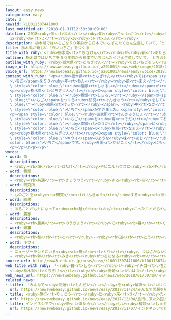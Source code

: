 ```yaml
---
layout: easy_news
categories: easy
cate: 2
newsid: k10011307441000
last_modified_at: '2018-01-31T12:30:00+09:00'
datetime: 2018<ruby>年<rt>ねん</rt></ruby>01<ruby>月<rt>がつ</rt></ruby>31<ruby>日<rt>にち</rt></ruby>
  12<ruby>時<rt>じ</rt></ruby>30<ruby>分<rt>ふん</rt></ruby>
description: 栃木県ではいちごを５０年前から日本でいちばんたくさん生産していて、「とちおとめ」という種類が有名です。
title: 栃木県が新しい「白いいちご」をつくる
title_with_ruby: <ruby>栃木県<rt>とちぎけん</rt></ruby>が<ruby>新<rt>あたら</rt></ruby>しい「<ruby>白<rt>しろ</rt></ruby>いいちご」をつくる
outline: 栃木県ではいちごを５０年前から日本でいちばんたくさん生産していて、「とちおとめ」という種類が有名です。
outline_with_ruby: <ruby>栃木県<rt>とちぎけん</rt></ruby>ではいちごを５０<ruby>年<rt>ねん</rt></ruby><ruby>前<rt>まえ</rt></ruby>から<ruby>日本<rt>にっぽん</rt></ruby>でいちばんたくさん<ruby>生産<rt>せいさん</rt></ruby>していて、「とちおとめ」という<ruby>種類<rt>しゅるい</rt></ruby>が<ruby>有名<rt>ゆうめい</rt></ruby>です。
image_url: https://newswebeasy.github.io/ja201801/news/web/image/2018/01/30/K10011307441_1801300020_1801300421_01_02.jpg
voice_url: https://newswebeasy.github.io/ja201801/news/easy/voice/2018/01/31/k10011307441000.mp3
content_with_ruby: "<p><ruby>栃木県<rt>とちぎけん</rt></ruby>では<span style=\"color: blue;\"\
  >いちご</span>を５０<ruby>年<rt>ねん</rt></ruby><ruby>前<rt>まえ</rt></ruby>から<ruby>日本<rt>にっぽん</rt></ruby>でいちばんたくさん<ruby>生産<rt>せいさん</rt></ruby>していて、「とちおとめ」という<span\
  \ style=\"color: blue;\"><ruby>種類<rt>しゅるい</rt></ruby></span>が<ruby>有名<rt>ゆうめい</rt></ruby>です。</p>\n\
  <p><ruby>栃木県<rt>とちぎけん</rt></ruby>の<span style=\"color: blue;\"><ruby>研究所<rt>けんきゅうじょ</rt></ruby></span>は、６<ruby>年<rt>ねん</rt></ruby><ruby>前<rt>まえ</rt></ruby>から<ruby>新<rt>あたら</rt></ruby>しい<span\
  \ style=\"color: blue;\"><ruby>種類<rt>しゅるい</rt></ruby></span>の<span style=\"color:\
  \ blue;\">いちご</span>をつくる<ruby>研究<rt>けんきゅう</rt></ruby>をしていました。その<span style=\"color:\
  \ blue;\"><ruby>結果<rt>けっか</rt></ruby></span>、<ruby>中<rt>なか</rt></ruby>まで<ruby>白<rt>しろ</rt></ruby>くて<ruby>大<rt>おお</rt></ruby>きな<span\
  \ style=\"color: blue;\">いちご</span>ができました。<span style=\"color: blue;\">いちご</span>の<ruby>重<rt>おも</rt></ruby>さは１つ２０ｇぐらいで、とても<ruby>甘<rt>あま</rt></ruby>くなります。</p>\n\
  <p><span style=\"color: blue;\"><ruby>研究所<rt>けんきゅうじょ</rt></ruby></span>はこの<span\
  \ style=\"color: blue;\">いちご</span>を<ruby>育<rt>そだ</rt></ruby>てる<ruby>試験<rt>しけん</rt></ruby>を<ruby>続<rt>つづ</rt></ruby>けて、２０２０<ruby>年<rt>ねん</rt></ruby>ごろから<span\
  \ style=\"color: blue;\"><ruby>農家<rt>のうか</rt></ruby></span>に<ruby>生産<rt>せいさん</rt></ruby>してもらう<ruby>予定<rt>よてい</rt></ruby>です。<ruby>栃木県<rt>とちぎけん</rt></ruby>は、この<span\
  \ style=\"color: blue;\">いちご</span>の<ruby>名前<rt>なまえ</rt></ruby>をみんなに<ruby>決<rt>き</rt></ruby>めてもらおうと<ruby>考<rt>かんが</rt></ruby>えています。</p>\n\
  <p><ruby>栃木県<rt>とちぎけん</rt></ruby>の<span style=\"color: blue;\"><ruby>知事<rt>ちじ</rt></ruby></span>は「<ruby>今<rt>いま</rt></ruby>までにない<span\
  \ style=\"color: blue;\">キウイ</span>のような<ruby>味<rt>あじ</rt></ruby>の<span style=\"\
  color: blue;\">いちご</span>です。<ruby>外国<rt>がいこく</rt></ruby>にも<ruby>売<rt>う</rt></ruby>りたいと<ruby>思<rt>おも</rt></ruby>っています」と<ruby>話<rt>はな</rt></ruby>しました。</p>\n\
  <p></p>\n<p></p>"
words:
- word: 苺
  descriptions:
  - <ruby><rb>畑</rb><rt>はたけ</rt></ruby>やビニルハウスに<ruby><rb>作</rb><rt>つく</rt></ruby>る<ruby><rb>作物</rb><rt>さくもつ</rt></ruby>。<ruby><rb>春</rb><rt>はる</rt></ruby>に<ruby><rb>白</rb><rt>しろ</rt></ruby>い<ruby><rb>花</rb><rt>はな</rt></ruby>が<ruby><rb>咲</rb><rt>さ</rt></ruby>き、<ruby><rb>実</rb><rt>み</rt></ruby>は<ruby><rb>熟</rb><rt>じゅく</rt></ruby>すと<ruby><rb>赤</rb><rt>あか</rt></ruby>くなって<ruby><rb>食</rb><rt>た</rt></ruby>べられる。ストロベリー。
- word: 種類
  descriptions:
  - <ruby><rb>共通</rb><rt>きょうつう</rt></ruby>する<ruby><rb>形</rb><rt>かたち</rt></ruby>や<ruby><rb>性質</rb><rt>せいしつ</rt></ruby>によって<ruby><rb>分</rb><rt>わ</rt></ruby>けたもの。
- word: 研究所
  descriptions:
  - ものごとを<ruby><rb>研究</rb><rt>けんきゅう</rt></ruby>する<ruby><rb>所</rb><rt>ところ</rt></ruby>。<ruby><rb>研究</rb><rt>けんきゅう</rt></ruby>をする<ruby><rb>施設</rb><rt>しせつ</rt></ruby>。
- word: 結果
  descriptions:
  - あることがもとになって<ruby><rb>起</rb><rt>お</rt></ruby>こったことがらやようす。
- word: 農家
  descriptions:
  - <ruby><rb>農業</rb><rt>のうぎょう</rt></ruby>で<ruby><rb>暮</rb><rt>く</rt></ruby>らしを<ruby><rb>立</rb><rt>た</rt></ruby>てている<ruby><rb>家</rb><rt>いえ</rt></ruby>。また、その<ruby><rb>建物</rb><rt>たてもの</rt></ruby>。
- word: 知事
  descriptions:
  - <ruby><rb>都</rb><rt>と</rt></ruby>・<ruby><rb>道</rb><rt>どう</rt></ruby>・<ruby><rb>府</rb><rt>ふ</rt></ruby>・<ruby><rb>県</rb><rt>けん</rt></ruby>などの<ruby><rb>政治</rb><rt>せいじ</rt></ruby>をとる、いちばん<ruby><rb>上</rb><rt>うえ</rt></ruby>の<ruby><rb>役目</rb><rt>やくめ</rt></ruby>。また、その<ruby><rb>人</rb><rt>ひと</rt></ruby>。
- word: キウイ
  descriptions:
  - ニュージーランドにいる<ruby><rb>鳥</rb><rt>とり</rt></ruby>。つばさがないので<ruby><rb>地上</rb><rt>ちじょう</rt></ruby>を<ruby><rb>歩</rb><rt>ある</rt></ruby>き、<ruby><rb>長</rb><rt>なが</rt></ruby>いくちばしでミミズや<ruby><rb>木</rb><rt>き</rt></ruby>の<ruby><rb>実</rb><rt>み</rt></ruby>などを<ruby><rb>食</rb><rt>た</rt></ruby>べる。
  - <ruby><rb>幹</rb><rt>みき</rt></ruby>がつるになる<ruby><rb>木</rb><rt>き</rt></ruby>。また、その<ruby><rb>実</rb><rt>み</rt></ruby>。<ruby><rb>実</rb><rt>み</rt></ruby>は<ruby><rb>茶色</rb><rt>ちゃいろ</rt></ruby>で<ruby><rb>短</rb><rt>みじか</rt></ruby>い<ruby><rb>毛</rb><rt>け</rt></ruby>におおわれ、<ruby><rb>中</rb><rt>なか</rt></ruby>はうす<ruby><rb>緑色</rb><rt>みどりいろ</rt></ruby>で<ruby><rb>食用</rb><rt>しょくよう</rt></ruby>になる。キウイフルーツ。
source_url: http://www3.nhk.or.jp/news/easy/k10011307441000/k10011307441000.html
web_title_with_ruby: 「<ruby>白<rt>しろ</rt></ruby>い<ruby>イチゴ<rt>いちご</rt></ruby>」の<ruby>新品種<rt>しんひんしゅ</rt></ruby>
  <ruby>栃木県<rt>とちぎけん</rt></ruby>が<ruby>開発<rt>かいはつ</rt></ruby>
web_news_url: https://newswebeasy.github.io/news/web/2018/01/30/白いイチゴの新品種-栃木県が開発
related_news:
- title: 「みんなで<ruby>問題<rt>もんだい</rt></ruby>を<ruby>解決<rt>かいけつ</rt></ruby>する<ruby>力<rt>ちから</rt></ruby>」<ruby>日本<rt>にっぽん</rt></ruby>の１５<ruby>歳<rt>さい</rt></ruby>は<ruby>世界<rt>せかい</rt></ruby>で２<ruby>番<rt>ばん</rt></ruby>
  url: https://newswebeasy.github.io/news/easy/2017/11/24/みんなで問題を解決する力日本の15歳は世界で2番
- title: <ruby>旅行<rt>りょこう</rt></ruby>に<ruby>来<rt>き</rt></ruby>た<ruby>外国人<rt>がいこくじん</rt></ruby>の「<ruby>免税<rt>めんぜい</rt></ruby>」のやり<ruby>方<rt>かた</rt></ruby>を<ruby>簡単<rt>かんたん</rt></ruby>にする
  url: https://newswebeasy.github.io/news/easy/2017/12/04/旅行に来た外国人の免税のやり方を簡単にする
- title: インドネシアで<ruby>新<rt>あたら</rt></ruby>しい<ruby>種類<rt>しゅるい</rt></ruby>のオランウータンが<ruby>見<rt>み</rt></ruby>つかる
  url: https://newswebeasy.github.io/news/easy/2017/11/07/インドネシアで新しい種類のオランウータンが見つかる
...
```

